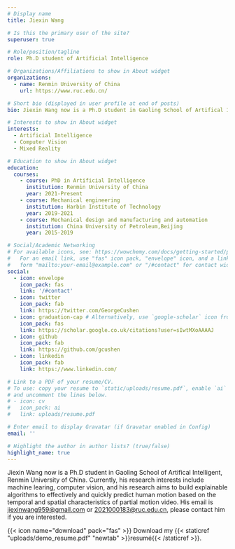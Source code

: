 ```yaml
---
# Display name
title: Jiexin Wang

# Is this the primary user of the site?
superuser: true

# Role/position/tagline
role: Ph.D student of Artificial Intelligence

# Organizations/Affiliations to show in About widget
organizations:
  - name: Renmin University of China
    url: https://www.ruc.edu.cn/

# Short bio (displayed in user profile at end of posts)
bio: Jiexin Wang now is a Ph.D student in Gaoling School of Artifical Intelligent, Renmin University of China. Currently, his research interests include machine learing, computer vision, and his research aims to build  explainable algorithms to effectively and quickly predict human motion based on the temporal and spatial characteristics of partial motion video. His email is jiexinwang959@gmail.com or 2021000183@ruc.edu.cn, please contact him if you are interested.

# Interests to show in About widget
interests:
  - Artificial Intelligence
  - Computer Vision
  - Mixed Reality

# Education to show in About widget
education:
  courses:
    - course: PhD in Artificial Intelligence
      institution: Renmin University of China
      year: 2021-Present
    - course: Mechanical engineering
      institution: Harbin Institute of Technology
      year: 2019-2021
    - course: Mechanical design and manufacturing and automation
      institution: China University of Petroleum,Beijing
      year: 2015-2019

# Social/Academic Networking
# For available icons, see: https://wowchemy.com/docs/getting-started/page-builder/#icons
#   For an email link, use "fas" icon pack, "envelope" icon, and a link in the
#   form "mailto:your-email@example.com" or "/#contact" for contact widget.
social:
  - icon: envelope
    icon_pack: fas
    link: '/#contact'
  - icon: twitter
    icon_pack: fab
    link: https://twitter.com/GeorgeCushen
  - icon: graduation-cap # Alternatively, use `google-scholar` icon from `ai` icon pack
    icon_pack: fas
    link: https://scholar.google.co.uk/citations?user=sIwtMXoAAAAJ
  - icon: github
    icon_pack: fab
    link: https://github.com/gcushen
  - icon: linkedin
    icon_pack: fab
    link: https://www.linkedin.com/

# Link to a PDF of your resume/CV.
# To use: copy your resume to `static/uploads/resume.pdf`, enable `ai` icons in `params.toml`,
# and uncomment the lines below.
# - icon: cv
#   icon_pack: ai
#   link: uploads/resume.pdf

# Enter email to display Gravatar (if Gravatar enabled in Config)
email: ''

# Highlight the author in author lists? (true/false)
highlight_name: true
---
```

Jiexin Wang now is a Ph.D student in Gaoling School of Artifical Intelligent, Renmin University of China. Currently, his research interests include machine learing, computer vision, and his research aims to build  explainable algorithms to effectively and quickly predict human motion based on the temporal and spatial characteristics of partial motion video. His email is jiexinwang959@gmail.com or 2021000183@ruc.edu.cn, please contact him if you are interested.

{{< icon name="download" pack="fas" >}} Download my {{< staticref "uploads/demo_resume.pdf" "newtab" >}}resumé{{< /staticref >}}.
